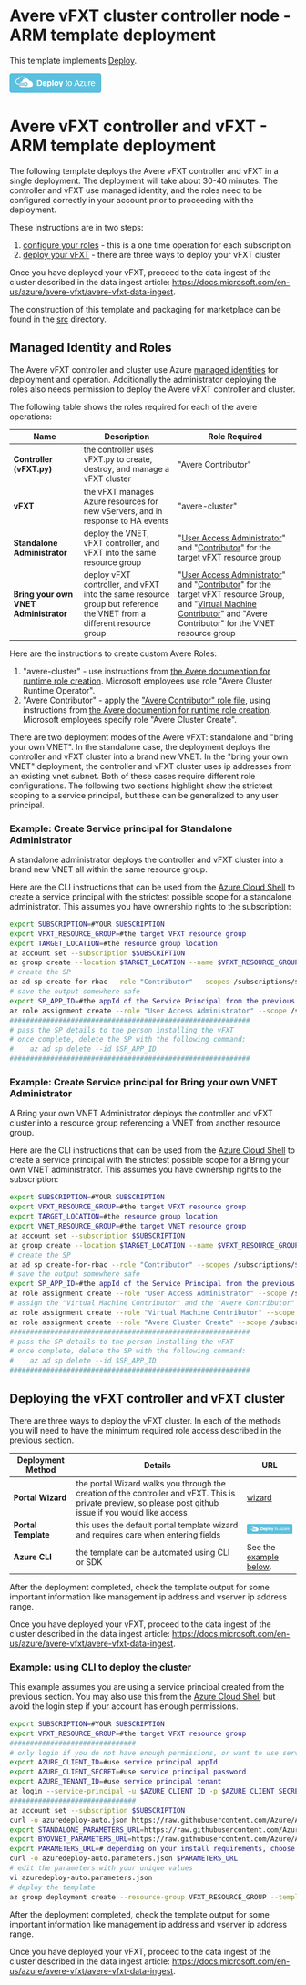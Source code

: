 # Avere vFXT cluster controller node - ARM template deployment

This template implements [Deploy](../../docs/jumpstart_deploy.md).

<a href="https://portal.azure.com/#create/Microsoft.Template/uri/https%3A%2F%2Fraw.githubusercontent.com%2FAzure%2FAvere%2Fmaster%2Fsrc%2Fvfxt%2Fazuredeploy.json" target="_blank">
<img src="https://raw.githubusercontent.com/Azure/azure-quickstart-templates/master/1-CONTRIBUTION-GUIDE/images/deploytoazure.png"/>
</a>

# Avere vFXT controller and vFXT - ARM template deployment

The following template deploys the Avere vFXT controller and vFXT in a single deployment.  The deployment will take about 30-40 minutes.  The controller and vFXT use managed identity, and the roles need to be configured correctly in your account prior to proceeding with the deployment.

These instructions are in two steps:
  1. [configure your roles](#managed-identity-and-roles) - this is a one time operation for each subscription
  1. [deploy your vFXT](#deploying-the-vfxt-controller-and-vfxt-cluster) - there are three ways to deploy your vFXT cluster

Once you have deployed your vFXT, proceed to the data ingest of the cluster described in the data ingest article: https://docs.microsoft.com/en-us/azure/avere-vfxt/avere-vfxt-data-ingest.

The construction of this template and packaging for marketplace can be found in the [src](./src) directory.

## Managed Identity and Roles

The Avere vFXT controller and cluster use Azure [managed identities](https://docs.microsoft.com/en-us/azure/active-directory/managed-identities-azure-resources/overview) for deployment and operation.  Additionally the administrator deploying the roles also needs permission to deploy the Avere vFXT controller and cluster.

The following table shows the roles required for each of the avere operations:

   | Name | Description | Role Required |
   | --- | --- | --- |
   | **Controller (vFXT.py)** | the controller uses vFXT.py to create, destroy, and manage a vFXT cluster | "Avere Contributor" |
   | **vFXT** | the vFXT manages Azure resources for new vServers, and in response to HA events | "avere-cluster" |
   | **Standalone Administrator** | deploy the VNET, vFXT controller, and vFXT into the same resource group | "[User Access Administrator](https://docs.microsoft.com/en-us/azure/role-based-access-control/built-in-roles#user-access-administrator)" and "[Contributor](https://docs.microsoft.com/en-us/azure/role-based-access-control/built-in-roles#contributor)" for the target vFXT resource group |
   | **Bring your own VNET Administrator**  | deploy vFXT controller, and vFXT into the same resource group but reference the VNET from a different resource group | "[User Access Administrator](https://docs.microsoft.com/en-us/azure/role-based-access-control/built-in-roles#user-access-administrator)" and "[Contributor](https://docs.microsoft.com/en-us/azure/role-based-access-control/built-in-roles#contributor)" for the target vFXT resource Group, and "[Virtual Machine Contributor](https://docs.microsoft.com/en-us/azure/role-based-access-control/built-in-roles#virtual-machine-contributor)" and "Avere Contributor" for the VNET resource group|

Here are the instructions to create custom Avere Roles:
  1. "avere-cluster" - use instructions from [the Avere documention for runtime role creation](https://docs.microsoft.com/en-us/azure/avere-vfxt/avere-vfxt-pre-role).  Microsoft employees use role "Avere Cluster Runtime Operator".
  1. "Avere Contributor" - apply the ["Avere Contributor" role file](src/roles/AvereContributor.txt), using instructions from [the Avere documention for runtime role creation](https://docs.microsoft.com/en-us/azure/avere-vfxt/avere-vfxt-pre-role).  Microsoft employees specify role "Avere Cluster Create".
   
There are two deployment modes of the Avere vFXT: standalone and "bring your own VNET".  In the standalone case, the deployment deploys the controller and vFXT cluster into a brand new VNET.  In the "bring your own VNET" deployment, the controller and vFXT cluster uses ip addresses from an existing vnet subnet.  Both of these cases require different role configurations.  The following two sections highlight show the strictest scoping to a service principal, but these can be generalized to any user principal.

### Example: Create Service principal for Standalone Administrator

A standalone administrator deploys the controller and vFXT cluster into a brand new VNET all within the same resource group.

Here are the CLI instructions that can be used from the [Azure Cloud Shell](http://shell.azure.com) to create a service principal with the strictest possible scope for a standalone administrator.  This assumes you have ownership rights to the subscription:

```bash
export SUBSCRIPTION=#YOUR SUBSCRIPTION
export VFXT_RESOURCE_GROUP=#the target VFXT resource group
export TARGET_LOCATION=#the resource group location
az account set --subscription $SUBSCRIPTION
az group create --location $TARGET_LOCATION --name $VFXT_RESOURCE_GROUP
# create the SP
az ad sp create-for-rbac --role "Contributor" --scopes /subscriptions/$SUBSCRIPTION/resourceGroups/$VFXT_RESOURCE_GROUP
# save the output somewhere safe
export SP_APP_ID=#the appId of the Service Principal from the previous command
az role assignment create --role "User Access Administrator" --scope /subscriptions/$SUBSCRIPTION/resourceGroups/$VFXT_RESOURCE_GROUP --assignee $SP_APP_ID
###########################################################
# pass the SP details to the person installing the vFXT
# once complete, delete the SP with the following command:
#    az ad sp delete --id $SP_APP_ID
###########################################################
```

### Example: Create Service principal for Bring your own VNET Administrator

A Bring your own VNET Administrator deploys the controller and vFXT cluster into a resource group referencing a VNET from another resource group.

Here are the CLI instructions that can be used from the [Azure Cloud Shell](http://shell.azure.com) to create a service principal with the strictest possible scope for a Bring your own VNET administrator.  This assumes you have ownership rights to the subscription:

```bash
export SUBSCRIPTION=#YOUR SUBSCRIPTION
export VFXT_RESOURCE_GROUP=#the target VFXT resource group
export TARGET_LOCATION=#the resource group location
export VNET_RESOURCE_GROUP=#the target VNET resource group
az account set --subscription $SUBSCRIPTION
az group create --location $TARGET_LOCATION --name $VFXT_RESOURCE_GROUP
# create the SP
az ad sp create-for-rbac --role "Contributor" --scopes /subscriptions/$SUBSCRIPTION/resourceGroups/$VFXT_RESOURCE_GROUP
# save the output somewhere safe
export SP_APP_ID=#the appId of the Service Principal from the previous command
az role assignment create --role "User Access Administrator" --scope /subscriptions/$SUBSCRIPTION/resourceGroups/$VFXT_RESOURCE_GROUP --assignee $SP_APP_ID
# assign the "Virtual Machine Contributor" and the "Avere Contributor" to the scope of the VNET resource group
az role assignment create --role "Virtual Machine Contributor" --scope /subscriptions/$SUBSCRIPTION/resourceGroups/$VNET_RESOURCE_GROUP --assignee $SP_APP_ID
az role assignment create --role "Avere Cluster Create" --scope /subscriptions/$SUBSCRIPTION/resourceGroups/$VNET_RESOURCE_GROUP --assignee $SP_APP_ID
###########################################################
# pass the SP details to the person installing the vFXT
# once complete, delete the SP with the following command:
#    az ad sp delete --id $SP_APP_ID
###########################################################
```

## Deploying the vFXT controller and vFXT cluster

There are three ways to deploy the vFXT cluster.  In each of the methods you will need to have the minimum required role access described in the previous section.

   | Deployment Method | Details | URL |
   | --- | --- | --- |
   | **Portal Wizard** | the portal Wizard walks you through the creation of the controller and vFXT.  This is private preview, so please post github issue if you would like access | [wizard](https://portal.azure.com/?pub_source=email&pub_status=success#create/microsoft-avere.vfxt-template-previewavere-vfxt-arm) |
   | **Portal Template** | this uses the default portal template wizard and requires care when entering fields  | <a href="https://portal.azure.com/?pub_source=email&pub_status=success#create/microsoft-avere.vfxt-template-previewavere-vfxt-arm" target="_blank"><img src="https://raw.githubusercontent.com/Azure/azure-quickstart-templates/master/1-CONTRIBUTION-GUIDE/images/deploytoazure.png"/></a> |
   | **Azure CLI** | the template can be automated using CLI or SDK | See the [example below](#example-using-cli-to-deploy-the-cluster). |

After the deployment completed, check the template output for some important information like management ip address and vserver ip address range.

Once you have deployed your vFXT, proceed to the data ingest of the cluster described in the data ingest article: https://docs.microsoft.com/en-us/azure/avere-vfxt/avere-vfxt-data-ingest.

### Example: using CLI to deploy the cluster

This example assumes you are using a service principal created from the previous section.  You may also use this from the [Azure Cloud Shell](http://shell.azure.com) but avoid the login step if your account has enough permissions.

```bash
export SUBSCRIPTION=#YOUR SUBSCRIPTION
export VFXT_RESOURCE_GROUP=#the target VFXT resource group
###############################
# only login if you do not have enough permissions, or want to use service principal created from previous step
export AZURE_CLIENT_ID=#use service principal appId
export AZURE_CLIENT_SECRET=#use service principal password
export AZURE_TENANT_ID=#use service principal tenant
az login --service-principal -u $AZURE_CLIENT_ID -p $AZURE_CLIENT_SECRET --tenant $AZURE_TENANT_ID
###############################
az account set --subscription $SUBSCRIPTION
curl -o azuredeploy-auto.json https://raw.githubusercontent.com/Azure/Avere/master/src/vfxt/azuredeploy-auto.json
export STANDALONE_PARAMETERS_URL=https://raw.githubusercontent.com/Azure/Avere/master/src/vfxt/azuredeploy-auto.parameters.new.vnet.json
export BYOVNET_PARAMETERS_URL=https://raw.githubusercontent.com/Azure/Avere/master/src/vfxt/azuredeploy-auto.parameters.use.existingvnet.json
export PARAMETERS_URL=# depending on your install requirements, choose either $STANDALONE_PARAMETERS_URL or $BYOVNET_PARAMETERS_URL
curl -o azuredeploy-auto.parameters.json $PARAMETERS_URL
# edit the parameters with your unique values
vi azuredeploy-auto.parameters.json
# deploy the template
az group deployment create --resource-group VFXT_RESOURCE_GROUP --template-file azuredeploy-auto.json --parameters @azuredeploy-auto.parameters.json
```

After the deployment completed, check the template output for some important information like management ip address and vserver ip address range.

Once you have deployed your vFXT, proceed to the data ingest of the cluster described in the data ingest article: https://docs.microsoft.com/en-us/azure/avere-vfxt/avere-vfxt-data-ingest.